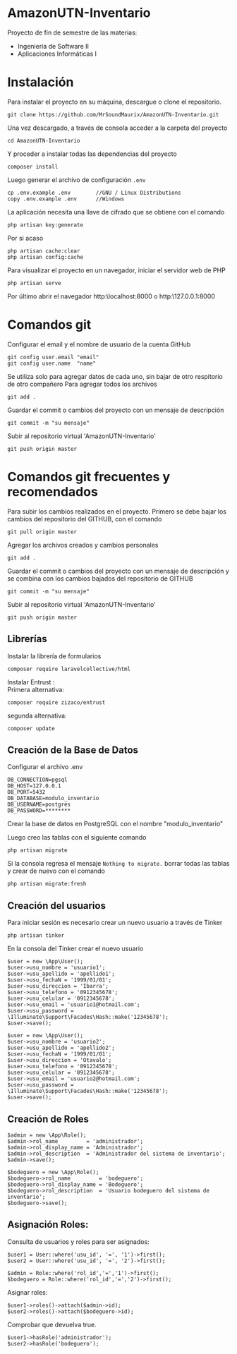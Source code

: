 # AmazonUTN-Inventario
Proyecto de fin de semestre de las materias:
- Ingeniería de Software II
- Aplicaciones Informáticas I

# Instalación
Para instalar el proyecto en su máquina, descargue o clone el repositorio.

```
git clone https://github.com/MrSoundMaurix/AmazonUTN-Inventario.git
```

Una vez descargado, a través de consola acceder a la carpeta del proyecto

```
cd AmazonUTN-Inventario
```

Y proceder a instalar todas las dependencias del proyecto
```
composer install
```

Luego generar el archivo de configuración `.env`
```
cp .env.example .env        //GNU / Linux Distributions
copy .env.example .env      //Windows
```

La aplicación necesita una llave de cifrado que se obtiene con el comando
```
php artisan key:generate
```

Por si acaso
```
php artisan cache:clear
php artisan config:cache
```

Para visualizar el proyecto en un navegador, iniciar el servidor web de PHP
```
php artisan serve
```

Por último abrir el navegador http:\\localhost:8000 o http:\\127.0.0.1:8000


# Comandos git
Configurar el email y el nombre de usuario de la cuenta GitHub
```
git config user.email "email"
git config user.name  "name"

```
Se utiliza solo para agregar datos de cada uno, sin bajar de otro respitorio de otro compañero
Para agregar todos los archivos
```
git add .
```
Guardar el commit o cambios del proyecto con un mensaje de descripción
```
git commit -m "su mensaje"
```

Subir al repositorio virtual 'AmazonUTN-Inventario'
```
git push origin master
```
# Comandos git frecuentes y recomendados

Para subir los cambios realizados en el proyecto. Primero se debe bajar los cambios del repositorio del GITHUB, con el comando
```
git pull origin master
```

Agregar los archivos creados y cambios personales 
```
git add .
```

Guardar el commit o cambios del proyecto con un mensaje de descripción y se combina con los cambios bajados del repositorio de GITHUB
```
git commit -m "su mensaje"
```

Subir al repositorio virtual 'AmazonUTN-Inventario'
```
git push origin master
```

## Librerías
Instalar la librería de formularios
```
composer require laravelcollective/html
```
Instalar Entrust :                                                                                                        
Primera alternativa:
```
composer require zizaco/entrust
```
segunda alternativa:
```
composer update
```

## Creación de la Base de Datos
Configurar el archivo .env
```
DB_CONNECTION=pgsql
DB_HOST=127.0.0.1
DB_PORT=5432
DB_DATABASE=modulo_inventario
DB_USERNAME=postgres
DB_PASSWORD=********
```
Crear la base de datos en PostgreSQL con el nombre "modulo_inventario"

Luego creo las tablas con el siguiente comando
```
php artisan migrate
```

Si la consola regresa el mensaje `Nothing to migrate.` borrar todas las tablas y crear de nuevo con el comando
```
php artisan migrate:fresh
```

## Creación del usuarios
Para iniciar sesión es necesario crear un nuevo usuario a través de Tinker
```
php artisan tinker
```

En la consola del Tinker crear el nuevo usuario
```
$user = new \App\User();
$user->usu_nombre = 'usuario1';
$user->usu_apellido = 'apellido1';
$user->usu_fechaN = '1999/01/01';
$user->usu_direccion = 'Ibarra';
$user->usu_telefono = '0912345678';
$user->usu_celular = '0912345678';
$user->usu_email = 'usuario1@hotmail.com';
$user->usu_password = \Illuminate\Support\Facades\Hash::make('12345678');
$user->save();

$user = new \App\User();
$user->usu_nombre = 'usuario2';
$user->usu_apellido = 'apellido2';
$user->usu_fechaN = '1999/01/01';
$user->usu_direccion = 'Otavalo';
$user->usu_telefono = '0912345678';
$user->usu_celular = '0912345678';
$user->usu_email = 'usuario2@hotmail.com';
$user->usu_password = \Illuminate\Support\Facades\Hash::make('12345678');
$user->save();
```
## Creación de Roles
```
$admin = new \App\Role();
$admin->rol_name         = 'administrador';
$admin->rol_display_name = 'Administrador'; 
$admin->rol_description  = 'Administrador del sistema de inventario'; 
$admin->save();

$bodeguero = new \App\Role();
$bodeguero->rol_name         = 'bodeguero';
$bodeguero->rol_display_name = 'Bodeguero';
$bodeguero->rol_description  = 'Usuario bodeguero del sistema de inventario'; 
$bodeguero->save();
```
## Asignación Roles: 
Consulta de usuarios y roles para ser asignados:
```
$user1 = User::where('usu_id', '=', '1')->first();
$user2 = User::where('usu_id', '=', '2')->first();

$admin = Role::where('rol_id','=','1')->first();
$bodeguero = Role::where('rol_id','=','2')->first();
```
Asignar roles:
```
$user1->roles()->attach($admin->id);
$user2->roles()->attach($bodeguero->id);
```
Comprobar que devuelva true.
```
$user1->hasRole('administrador');
$user2->hasRole('bodeguero');
```
 




